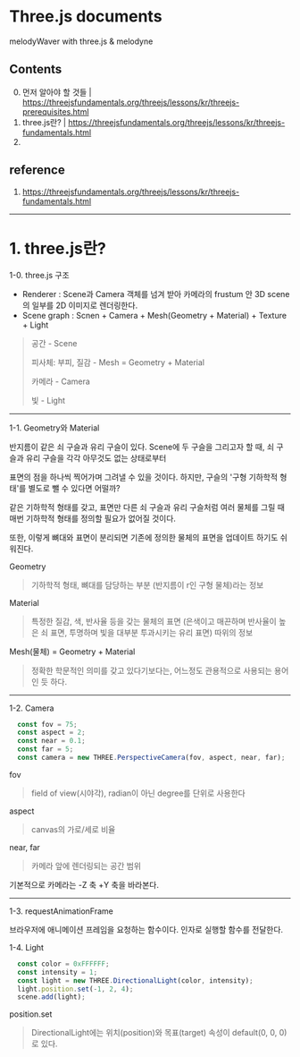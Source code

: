 # Three.js documents
melodyWaver with three.js & melodyne

## Contents
0. 먼저 알아야 할 것들 | https://threejsfundamentals.org/threejs/lessons/kr/threejs-prerequisites.html
1. three.js란? | https://threejsfundamentals.org/threejs/lessons/kr/threejs-fundamentals.html
2. 


## reference
1. https://threejsfundamentals.org/threejs/lessons/kr/threejs-fundamentals.html
  
------------

# 1. three.js란?
   
1-0. three.js 구조

* Renderer : Scene과 Camera 객체를 넘겨 받아 카메라의 frustum 안 3D scene의 일부를 2D 이미지로 렌더링한다.
* Scene graph : Scnen + Camera + Mesh(Geometry + Material) + Texture + Light

> 공간 - Scene
> 
> 피사체: 부피, 질감 - Mesh = Geometry + Material
> 
> 카메라 - Camera
> 
> 빛 - Light

------------

1-1. Geometry와 Material

 반지름이 같은 쇠 구슬과 유리 구슬이 있다. Scene에 두 구슬을 그리고자 할 때, 쇠 구슬과 유리 구슬을 각각 아무것도 없는 상태로부터

 표면의 점을 하나씩 찍어가며 그려낼 수 있을 것이다. 하지만, 구슬의 '구형 기하학적 형태'를 별도로 뺄 수 있다면 어떨까?

 같은 기하학적 형태를 갖고, 표면만 다른 쇠 구슬과 유리 구슬처럼 여러 물체를 그릴 때 매번 기하학적 형태를 정의할 필요가 없어질 것이다.

 또한, 이렇게 뼈대와 표면이 분리되면 기존에 정의한 물체의 표면을 업데이트 하기도 쉬워진다.

Geometry
> 기하학적 형태, 뼈대를 담당하는 부분 (반지름이 r인 구형 물체)라는 정보

Material
> 특정한 질감, 색, 반사율 등을 갖는 물체의 표면 (은색이고 매끈하며 반사율이 높은 쇠 표면, 투명하며 빛을 대부분 투과시키는 유리 표면) 따위의 정보

Mesh(물체) = Geometry + Material
> 정확한 학문적인 의미를 갖고 있다기보다는, 어느정도 관용적으로 사용되는 용어인 듯 하다.

------------

1-2. Camera

``` Javascript
  const fov = 75;
  const aspect = 2;
  const near = 0.1;
  const far = 5;
  const camera = new THREE.PerspectiveCamera(fov, aspect, near, far);
```
fov
> field of view(시야각), radian이 아닌 degree를 단위로 사용한다

aspect
> canvas의 가로/세로 비율

near, far
> 카메라 앞에 렌더링되는 공간 범위

기본적으로 카메라는 -Z 축 +Y 축을 바라본다.

---

1-3. requestAnimationFrame

브라우저에 애니메이션 프레임을 요청하는 함수이다. 인자로 실행할 함수를 전달한다.

1-4. Light

``` Javascript
  const color = 0xFFFFFF;
  const intensity = 1;
  const light = new THREE.DirectionalLight(color, intensity);
  light.position.set(-1, 2, 4);
  scene.add(light);
```

position.set
> DirectionalLight에는 위치(position)와 목표(target) 속성이 default(0, 0, 0)로 있다.